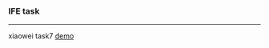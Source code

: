 ### IFE task
---
xiaowei task7 [demo](http://artangerine.site/weblearning/xiaowei/baidutask1_7/baidutask1_7.html)

